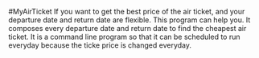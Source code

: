 #MyAirTicket
If you want to get the best price of the air ticket, and your departure date and return date are flexible. This program can help you. It composes every departure date and return date to find the cheapest air ticket. It is a command line program so that it can be scheduled to run everyday because the ticke price is changed everyday.
